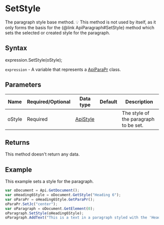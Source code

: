 # SetStyle

The paragraph style base method.💡 This method is not used by itself, as it only forms the basis for the {@link ApiParagraph#SetStyle} method which sets the selected or created style for the paragraph.

## Syntax

expression.SetStyle(oStyle);

`expression` - A variable that represents a [ApiParaPr](../ApiParaPr.md) class.

## Parameters

| **Name** | **Required/Optional** | **Data type** | **Default** | **Description** |
| ------------- | ------------- | ------------- | ------------- | ------------- |
| oStyle | Required | [ApiStyle](../../ApiStyle/ApiStyle.md) |  | The style of the paragraph to be set. |

## Returns

This method doesn't return any data.

## Example

This example sets a style for the paragraph.

```javascript
var oDocument = Api.GetDocument();
var oHeading6Style = oDocument.GetStyle("Heading 6");
var oParaPr = oHeading6Style.GetParaPr();
oParaPr.SetJc("center");
var oParagraph = oDocument.GetElement(0);
oParagraph.SetStyle(oHeading6Style);
oParagraph.AddText("This is a text in a paragraph styled with the 'Heading 6' style.");
```
